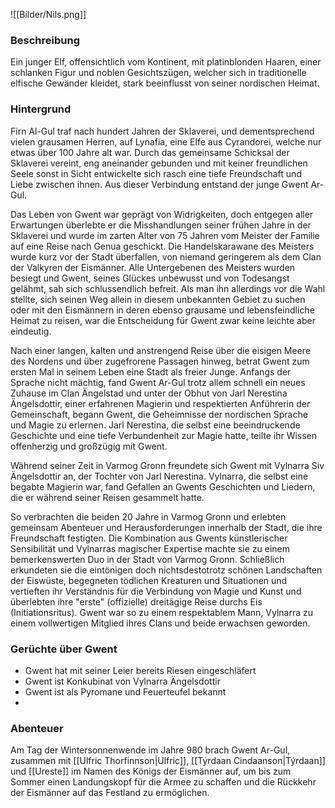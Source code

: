 ![[Bilder/Nils.png]]

### Beschreibung
Ein junger Elf, offensichtlich vom Kontinent, mit platinblonden Haaren, einer schlanken Figur und noblen Gesichtszügen, welcher sich in traditionelle elfische Gewänder kleidet, stark beeinflusst von seiner nordischen Heimat.

### Hintergrund
Firn Al-Gul traf nach hundert Jahren der Sklaverei, und dementsprechend vielen grausamen Herren, auf Lynafia, eine Elfe aus Cyrandorei, welche nur etwas über 100 Jahre alt war. Durch das gemeinsame Schicksal der Sklaverei vereint, eng aneinander gebunden und mit keiner freundlichen Seele sonst in Sicht entwickelte sich rasch eine tiefe Freundschaft und Liebe zwischen ihnen. Aus dieser Verbindung entstand der junge Gwent Ar-Gul.

Das Leben von Gwent war geprägt von Widrigkeiten, doch entgegen aller Erwartungen überlebte er die Misshandlungen seiner frühen Jahre in der Sklaverei und wurde im zarten Alter von 75 Jahren vom Meister der Familie auf eine Reise nach Genua geschickt. Die Handelskarawane des Meisters wurde kurz vor der Stadt überfallen, von niemand geringerem als dem Clan der Valkyren der Eismänner. Alle Untergebenen des Meisters wurden besiegt und Gwent, seines Glückes unbewusst und von Todesangst gelähmt, sah sich schlussendlich befreit. Als man ihn allerdings vor die Wahl stellte, sich seinen Weg allein in diesem unbekannten Gebiet zu suchen oder mit den Eismännern in deren ebenso grausame und lebensfeindliche Heimat zu reisen, war die Entscheidung für Gwent zwar keine leichte aber eindeutig.

Nach einer langen, kalten und anstrengend Reise über die eisigen Meere des Nordens und über zugefrorene Passagen hinweg, betrat Gwent zum ersten Mal in seinem Leben eine Stadt als freier Junge. Anfangs der Sprache nicht mächtig, fand Gwent Ar-Gul trotz allem schnell ein neues Zuhause im Clan Ängelstad und unter der Obhut von Jarl Nerestina Ängelsdottir, einer erfahrenen Magierin und respektierten Anführerin der Gemeinschaft, begann Gwent, die Geheimnisse der nordischen Sprache und Magie zu erlernen. Jarl Nerestina, die selbst eine beeindruckende Geschichte und eine tiefe Verbundenheit zur Magie hatte, teilte ihr Wissen offenherzig und großzügig mit Gwent.

Während seiner Zeit in Varmog Gronn freundete sich Gwent mit Vylnarra Siv Ängelsdottir an, der Tochter von Jarl Nerestina. Vylnarra, die selbst eine begabte Magierin war, fand Gefallen an Gwents Geschichten und Liedern, die er während seiner Reisen gesammelt hatte.

So verbrachten die beiden 20 Jahre in Varmog Gronn und erlebten gemeinsam Abenteuer und Herausforderungen innerhalb der Stadt, die ihre Freundschaft festigten. Die Kombination aus Gwents künstlerischer Sensibilität und Vylnarras magischer Expertise machte sie zu einem bemerkenswerten Duo in der Stadt von Varmog Gronn. Schließlich erkundeten sie die eintönigen doch nichtsdestotrotz schönen Landschaften der Eiswüste, begegneten tödlichen Kreaturen und Situationen und vertieften ihr Verständnis für die Verbindung von Magie und Kunst und überlebten ihre "erste" (offizielle) dreitägige Reise durchs Eis (Initiationsritus). Gwent war so zu einem respektablem Mann, Vylnarra zu einem vollwertigen Mitglied ihres Clans und beide erwachsen geworden.

### Gerüchte über Gwent
- Gwent hat mit seiner Leier bereits Riesen eingeschläfert
- Gwent ist Konkubinat von Vylnarra Ängelsdottir
- Gwent ist als Pyromane und Feuerteufel bekannt
- 


### Abenteuer
Am Tag der Wintersonnenwende im Jahre 980 brach Gwent Ar-Gul, zusammen mit [[Ulfric Thorfinnson|Ulfric]], [[Týrdaan Cindaanson|Týrdaan]] und [[Ureste]] im Namen des Königs der Eismänner auf, um bis zum Sommer einen Landungskopf für die Armee zu schaffen und die Rückkehr der Eismänner auf das Festland zu ermöglichen.